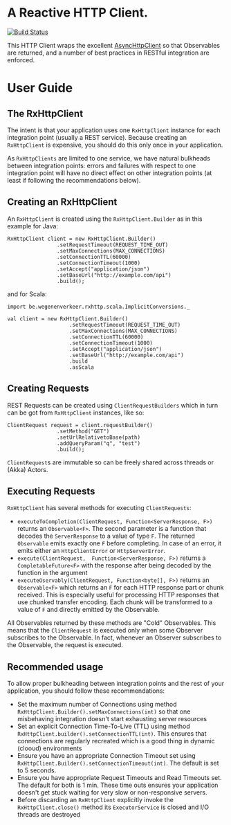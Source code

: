 # A Reactive HTTP Client.

[![Build Status](https://travis-ci.org/WegenenVerkeer/RxHttpClient.png?branch=develop)](https://travis-ci.org/WegenenVerkeer/RxHttpClient)


This HTTP Client wraps the excellent [AsyncHttpClient](https://github.com/AsyncHttpClient/async-http-client) so that
Observables are returned, and a number of best practices in RESTful integration are enforced.


# User Guide

## The RxHttpClient

The intent is that your application uses one `RxHttpClient` instance for each integration point (usually a REST service). Because creating
 an `RxHttpClient` is expensive, you should do this only once in your application. 
   
As `RxHttpClients` are limited to one service, we have natural bulkheads between integration points: errors and failures with 
respect to one integration point will have no direct effect on other integration points (at least if following the recommendations below).  


## Creating an RxHttpClient

An `RxHttpClient` is created using the `RxHttpClient.Builder` as in this example for Java:


    RxHttpClient client = new RxHttpClient.Builder()
                    .setRequestTimeout(REQUEST_TIME_OUT)
                    .setMaxConnections(MAX_CONNECTIONS)
                    .setConnectionTTL(60000)
                    .setConnectionTimeout(1000)
                    .setAccept("application/json")
                    .setBaseUrl("http://example.com/api")
                    .build();

and for Scala:

    import be.wegenenverkeer.rxhttp.scala.ImplicitConversions._

    val client = new RxHttpClient.Builder()
                        .setRequestTimeout(REQUEST_TIME_OUT)
                        .setMaxConnections(MAX_CONNECTIONS)
                        .setConnectionTTL(60000)
                        .setConnectionTimeout(1000)
                        .setAccept("application/json")
                        .setBaseUrl("http://example.com/api")
                        .build
                        .asScala


## Creating Requests

REST Requests can be created using `ClientRequestBuilders` which in turn can be got from `RxHttpClient` instances, like so:
 
    ClientRequest request = client.requestBuilder()
                    .setMethod("GET")
                    .setUrlRelativetoBase(path)
                    .addQueryParam("q", "test")
                    .build();

`ClientRequest`s are immutable so can be freely shared across threads or (Akka) Actors.

## Executing Requests

`RxHttpClient` has several methods for executing `ClientRequests`:
 
 + `executeToCompletion(ClientRequest, Function<ServerResponse, F>)` returns an `Observable<F>`. The second parameter is a function that decodes the 
 `ServerResponse` to a value of type `F`. The returned `Observable` emits exactly one `F` before completing. In case of an error, it 
    emits either an `HttpClientError` or `HttpServerError`. 
 + `execute(ClientRequest,  Function<ServerResponse, F>)` returns a `CompletableFuture<F>` with the response after being decoded by the function in the argument
 + `executeOservably(ClientRequest, Function<byte[], F>)` returns an `Observable<F>` which returns an `F` for each HTTP response part or chunk received. This
  is especially useful for processing HTTP responses that use chunked transfer encoding. Each chunk will be transformed to a value of `F` and 
  directly emitted by the Observable.

All Observables returned by these methods are "Cold" Observables. This means that the `ClientRequest` is executed only when some Observer subscribes 
to the Observable. In fact, whenever an Observer subscribes to the Observable, the request is executed.


## Recommended usage 

To allow proper bulkheading between integration points and the rest of your application, you should follow these recommendations:

+ Set the maximum number of Connections using method `RxHttpClient.Builder().setMaxConnections(int)` so that one misbehaving integration doesn't
 start exhausting server resources
+ Set an explicit Connection Time-To-Live (TTL) using method `RxHttpClient.builder().setConnectionTTL(int)`. This ensures that connections are 
regularly recreated which is a good thing in dynamic (clooud) environments
+ Ensure you have an appropriate Connection Timeout set using `RxHttpClient.Builder().setConnectionTimeout(int)`. The default is set to 5 seconds.
+ Ensure you have appropriate Request Timeouts and Read Timeouts set. The default for both is 1 min. These time outs ensures your application 
doesn't get stuck waiting for very slow or non-responsive servers.
+ Before discarding an `RxHttpClient` explicitly invoke the `RxHttpClient.close()` method its `ExecutorService` is closed and I/O threads are
destroyed




